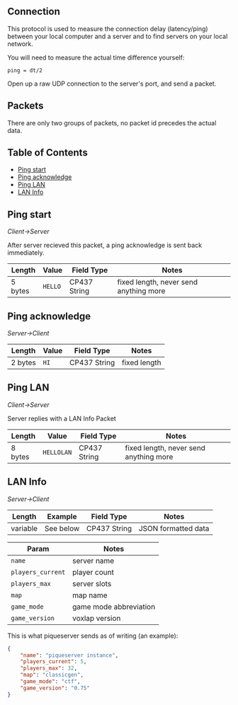 ## Connection

This protocol is used to measure the connection delay (latency/ping) between your local computer and a server
and to find servers on your local network.

You will need to measure the actual time difference yourself:

```
ping = dt/2
```

Open up a raw UDP connection to the server's port, and send a packet.

## Packets

There are only two groups of packets, no packet id precedes the actual data.

## Table of Contents
* [Ping start](#ping-start)
* [Ping acknowledge](#ping-acknowledge)
* [Ping LAN](#ping-lan)
* [LAN Info](#lan-info)

## Ping start
*Client->Server*

After server recieved this packet, a ping acknowledge is sent back immediately.

| Length  | Value   | Field Type   | Notes                                  |
| ------- | ------- | ------------ | -------------------------------------- |
| 5 bytes | `HELLO` | CP437 String | fixed length, never send anything more |

## Ping acknowledge
*Server->Client*

| Length  | Value | Field Type   | Notes        |
| ------- | ----- | ------------ | ------------ |
| 2 bytes | `HI`  | CP437 String | fixed length |

## Ping LAN

*Client->Server*

Server replies with a LAN Info Packet

| Length  | Value      | Field Type   | Notes                                  |
| ------- | ---------- | ------------ | -------------------------------------- |
| 8 bytes | `HELLOLAN` | CP437 String | fixed length, never send anything more |

## LAN Info

*Server->Client*

| Length   | Example    | Field Type   | Notes               |
| -------- | ---------- | ------------ | ------------------- |
| variable | See below  | CP437 String | JSON formatted data |

| Param              | Notes                  |
| ------------------ | ---------------------- |
| `name`             | server name            |
| `players_current`  | player count           |
| `players_max`      | server slots           |
| `map`              | map name               |
| `game_mode`        | game mode abbreviation |
| `game_version`     | voxlap version         |


This is what piqueserver sends as of writing (an example):
```JSON
{
	"name": "piqueserver instance",
	"players_current": 5,
	"players_max": 32,
	"map": "classicgen",
	"game_mode": "ctf",
	"game_version": "0.75"
}
```

